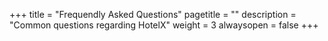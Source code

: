 +++
title = "Frequendly Asked Questions"
pagetitle = ""
description = "Common questions regarding HotelX"
weight = 3
alwaysopen = false
+++
